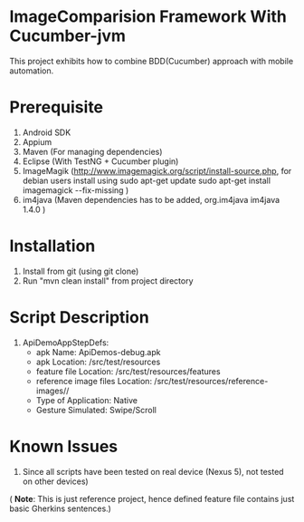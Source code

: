 ImageComparision Framework With Cucumber-jvm
====================

This project exhibits how to combine BDD(Cucumber) approach with mobile automation. 

Prerequisite
=====================
1. Android SDK
2. Appium
3. Maven (For managing dependencies)
4. Eclipse (With TestNG + Cucumber plugin)
5. ImageMagik 
(http://www.imagemagick.org/script/install-source.php, 
for debian users install using 
sudo apt-get update
sudo apt-get install imagemagick --fix-missing )
6. im4java (Maven dependencies has to be added,
		<dependency>
			<groupId>org.im4java</groupId>
			<artifactId>im4java</artifactId>
			<version>1.4.0</version>
		</dependency>
	)

Installation
=====================
1. Install from git (using git clone)
2. Run "mvn clean install" from project directory

Script Description
=====================
1. ApiDemoAppStepDefs:
	* apk Name: ApiDemos-debug.apk
	* apk Location: /src/test/resources
	* feature file Location: /src/test/resources/features
	* reference image files Location: /src/test/resources/reference-images/<device-name>/
	* Type of Application: Native
	* Gesture Simulated: Swipe/Scroll
	
Known Issues
=====================
1. Since all scripts have been tested on real device (Nexus 5), not tested on other devices)

( **Note**: This is just reference project, hence defined feature file contains just basic Gherkins sentences.)